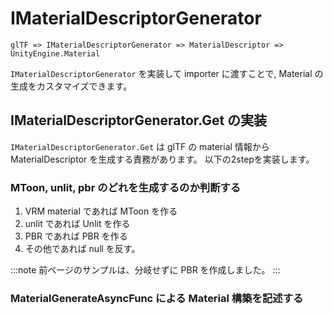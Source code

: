 # IMaterialDescriptorGenerator

```
glTF => IMaterialDescriptorGenerator => MaterialDescriptor => UnityEngine.Material
```

`IMaterialDescriptorGenerator` を実装して importer に渡すことで, Material の生成をカスタマイズできます。

<UniVRMSource path="UniGLTF/Runtime/UniGLTF/IO/MaterialIO/Import/IMaterialDescriptorGenerator.cs" />

<UniVRMSource path="UniGLTF/Runtime/UniGLTF/IO/MaterialIO/Import/MaterialDescriptor.cs" />

## IMaterialDescriptorGenerator.Get の実装

`IMaterialDescriptorGenerator.Get` は glTF の material 情報から MaterialDescriptor を生成する責務があります。
以下の2stepを実装します。

### MToon, unlit, pbr のどれを生成するのか判断する

1. VRM material であれば MToon を作る
2. unlit であれば Unlit を作る
3. PBR であれば PBR を作る
4. その他であれば null を反す。

:::note
前ページのサンプルは、分岐せずに PBR を作成しました。
:::

### MaterialGenerateAsyncFunc による Material 構築を記述する

<UniVRMSource path="VRM10_Samples/VRM10Viewer/MaterialImporter/TinyPbrMaterialImporter.cs" />

